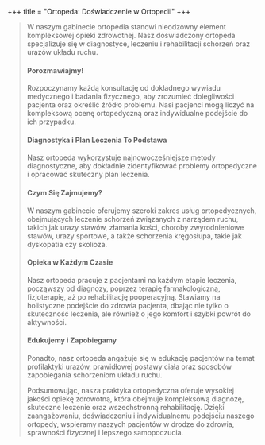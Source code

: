 +++
title = "Ortopeda: Doświadczenie w Ortopedii"
+++

>W naszym gabinecie ortopedia stanowi nieodzowny element kompleksowej opieki zdrowotnej. Nasz doświadczony ortopeda specjalizuje się w diagnostyce, leczeniu i rehabilitacji schorzeń oraz urazów układu ruchu. 
>
>#### Porozmawiajmy! 
>Rozpoczynamy każdą konsultację od dokładnego wywiadu medycznego i badania fizycznego, aby zrozumieć dolegliwości pacjenta oraz określić źródło problemu. Nasi pacjenci mogą liczyć na kompleksową ocenę ortopedyczną oraz indywidualne podejście do ich przypadku. 
>
>#### Diagnostyka i Plan Leczenia To Podstawa 
>Nasz ortopeda wykorzystuje najnowocześniejsze metody diagnostyczne, aby dokładnie zidentyfikować problemy ortopedyczne i opracować skuteczny plan leczenia. 
>
>#### Czym Się Zajmujemy? 
>W naszym gabinecie oferujemy szeroki zakres usług ortopedycznych, obejmujących leczenie schorzeń związanych z narządem ruchu, takich jak urazy stawów, złamania kości, choroby zwyrodnieniowe stawów, urazy sportowe, a także schorzenia kręgosłupa, takie jak dyskopatia czy skolioza. 
>
>#### Opieka w Każdym Czasie 
>Nasz ortopeda pracuje z pacjentami na każdym etapie leczenia, począwszy od diagnozy, poprzez terapię farmakologiczną, fizjoterapię, aż po rehabilitację pooperacyjną. Stawiamy na holistyczne podejście do zdrowia pacjenta, dbając nie tylko o skuteczność leczenia, ale również o jego komfort i szybki powrót do aktywności. 
>
>#### Edukujemy i Zapobiegamy 
>Ponadto, nasz ortopeda angażuje się w edukację pacjentów na temat profilaktyki urazów, prawidłowej postawy ciała oraz sposobów zapobiegania schorzeniom układu ruchu. 
>
>Podsumowując, nasza praktyka ortopedyczna oferuje wysokiej jakości opiekę zdrowotną, która obejmuje kompleksową diagnozę, skuteczne leczenie oraz wszechstronną rehabilitację. Dzięki zaangażowaniu, doświadczeniu i indywidualnemu podejściu naszego ortopedy, wspieramy naszych pacjentów w drodze do zdrowia, sprawności fizycznej i lepszego samopoczucia. 